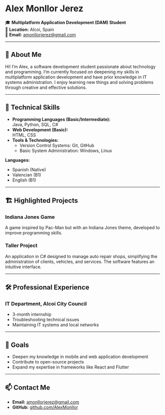# Alex Monllor Jerez  
🎓 **Multiplatform Application Development (DAM) Student**  
📍 **Location:** Alcoi, Spain  
📧 **Email:** [amonllorjerez@gmail.com](mailto:amonllorjerez@gmail.com)  

---

## 🌟 About Me  
Hi! I’m Alex, a software development student passionate about technology and programming. I’m currently focused on deepening my skills in multiplatform application development and have prior knowledge in IT systems administration. I enjoy learning new things and solving problems through creative and effective solutions.  

---

## 🔧 Technical Skills  
- **Programming Languages (Basic/Intermediate):**  
  Java, Python, SQL, C#  
- **Web Development (Basic):**  
  HTML, CSS  
- **Tools & Technologies:**  
  - Version Control Systems: Git, GitHub  
  - Basic System Administration: Windows, Linux  

**Languages:**  
- Spanish (Native)  
- Valencian (B1)  
- English (B1)  

---

## 🏗️ Highlighted Projects  

### **Indiana Jones Game**  
A game inspired by Pac-Man but with an Indiana Jones theme, developed to improve programming skills.  

### **Taller Project**  
An application in C# designed to manage auto repair shops, simplifying the administration of clients, vehicles, and services. The software features an intuitive interface.  

---

## 🛠️ Professional Experience  

### **IT Department, Alcoi City Council**  
- 3-month internship  
- Troubleshooting technical issues  
- Maintaining IT systems and local networks  

---

## 🚀 Goals  
- Deepen my knowledge in mobile and web application development  
- Contribute to open-source projects  
- Expand my expertise in frameworks like React and Flutter  

---

## 📫 Contact Me  
- **Email:** [amonllorjerez@gmail.com](mailto:amonllorjerez@gmail.com)  
- **GitHub:** [github.com/AlexMonllor](https://github.com/AlexMonllor)  
